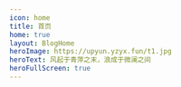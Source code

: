 ```yaml
---
icon: home
title: 首页
home: true
layout: BlogHome
heroImage: https://upyun.yzyx.fun/t1.jpg
heroText: 风起于青萍之末，浪成于微澜之间
heroFullScreen: true
---
```

